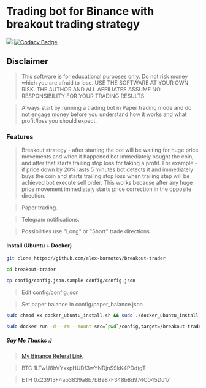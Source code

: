 # Trading bot for Binance with breakout trading strategy

![](https://github.com/alex-bormotov/breakout-trader/workflows/Breakout-Trader-CI-CD/badge.svg) [![Codacy Badge](https://api.codacy.com/project/badge/Grade/fba75048f4064497a458704194a6e927)](https://www.codacy.com/manual/alex-bormotov/breakout-trader?utm_source=github.com&amp;utm_medium=referral&amp;utm_content=alex-bormotov/breakout-trader&amp;utm_campaign=Badge_Grade)

## Disclaimer

> This software is for educational purposes only. Do not risk money which you are afraid to lose. USE THE SOFTWARE AT YOUR OWN RISK. THE AUTHOR AND ALL AFFILIATES ASSUME NO RESPONSIBILITY FOR YOUR TRADING RESULTS.

> Always start by running a trading bot in Paper trading mode and do not engage money before you understand how it works and what profit/loss you should expect.

### Features

> Breakout strategy - after starting the bot will be waiting for huge price movements and when it happened bot immediately bought the coin, and after that starts trailing stop loss for taking a profit. For example - if price down by 20% lasts 5 minutes bot detects it and immediately buys the coin and starts trailing stop loss when trailing step will be achieved bot execute sell order. This works because after any huge price movement immediately starts price correction in the opposite direction.

> Paper trading.

> Telegram notifications.

> Possibilities use "Long" or "Short" trade directions.

#### Install (Ubuntu + Docker)

```bash
git clone https://github.com/alex-bormotov/breakout-trader
```

```bash
cd breakout-trader
```

```bash
cp config/config.json.sample config/config.json
```

> Edit config/config.json

> Set paper balance in config/paper_balance.json

```bash
sudo chmod +x docker_ubuntu_install.sh && sudo ./docker_ubuntu_install.sh
```

```bash
sudo docker run -d --rm --mount src=`pwd`/config,target=/breakout-trader/config,type=bind skilfulll1/breakout-trader:latest
```

##### Say Me Thanks :)

> [My Binance Referal Link](https://www.binance.com/en/register?ref=35560900)

> BTC 1LTwU8hVYxxpHUDf3wYNDjnS9kK4PDdtgT

> ETH 0x23913F4ab3839a8b7bB987F348b8d974C045Dd17
